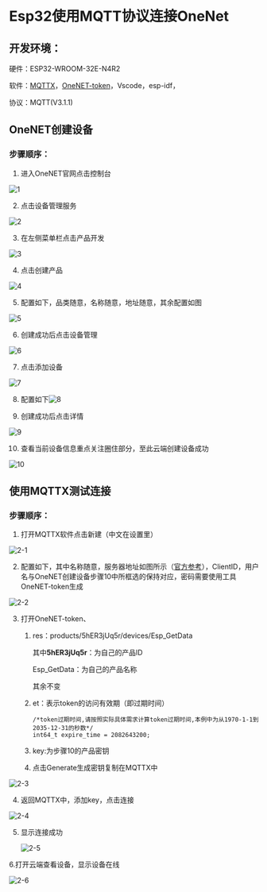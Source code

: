 # Esp32使用MQTT协议连接OneNet

## 开发环境：

硬件：ESP32-WROOM-32E-N4R2

软件：[MQTTX](https://mqttx.app/zh)，[OneNET-token](https://open.iot.10086.cn/doc/aiot/develop/detail/242)，Vscode，esp-idf，

协议：MQTT(V3.1.1)



## OneNET创建设备

### 步骤顺序：

1. 进入OneNET官网点击控制台

![1](./assets/1-1.png)

2. 点击设备管理服务

![2](./assets/1-2.png)

3. 在左侧菜单栏点击产品开发

![3](./assets/1-3.png)

4. 点击创建产品

![4](./assets/1-4.png)

5. 配置如下，品类随意，名称随意，地址随意，其余配置如图

![5](./assets/1-5.png)

6. 创建成功后点击设备管理

![6](./assets/1-6.png)

7. 点击添加设备

![7](./assets/1-7.png)

8. 配置如下![8](./assets/1-8.png)

9. 创建成功后点击详情

![9](./assets/1-9.png)

10. 查看当前设备信息重点关注圈住部分，至此云端创建设备成功

![10](./assets/1-10.png)

## 使用MQTTX测试连接

### 步骤顺序：

1. 打开MQTTX软件点击新建（中文在设置里）

![2-1](./assets/2-1.png)

2. 配置如下，其中名称随意，服务器地址如图所示（[官方参考](https://open.iot.10086.cn/doc/aiot/develop/detail/248)），ClientID，用户名与OneNET创建设备步骤10中所框选的保持对应，密码需要使用工具OneNET-token生成

![2-2](./assets/2-2.png)

3. 打开OneNET-token、

   1. res：products/5hER3jUq5r/devices/Esp_GetData

      其中**5hER3jUq5r**：为自己的产品ID

      Esp_GetData：为自己的产品名称

      其余不变

   2. et：表示token的访问有效期（即过期时间）
   
      ~~~
      /*token过期时间,请按照实际具体需求计算token过期时间,本例中为从1970-1-1到2035-12-31的秒数*/
      int64_t expire_time = 2082643200;
      ~~~
   3. key:为步骤10的产品密钥
   4. 点击Generate生成密钥复制在MQTTX中

![2-3](./assets/2-3.png)

4. 返回MQTTX中，添加key，点击连接

![2-4](./assets/2-4.png)

5. 显示连接成功

   ![2-5](./assets/2-5.png)

6.打开云端查看设备，显示设备在线

![2-6](./assets/2-6.png)
